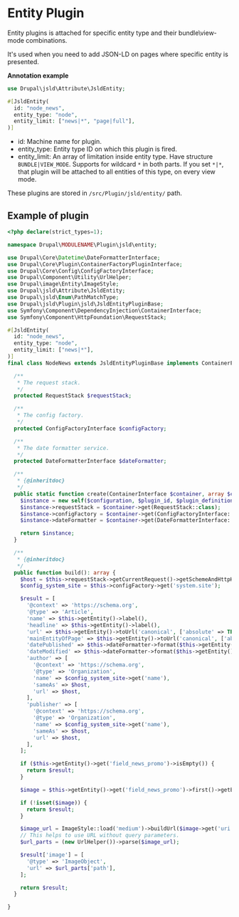 # Entity Plugin

Entity plugins is attached for specific entity type and their bundle\view-mode
combinations.

It's used when you need to add JSON-LD on pages where specific entity is
presented.

**Annotation example**

```php
use Drupal\jsld\Attribute\JsldEntity;

#[JsldEntity(
  id: "node_news",
  entity_type: "node",
  entity_limit: ["news|*", "page|full"],
)]
```

- id: Machine name for plugin.
- entity_type: Entity type ID on which this plugin is fired.
- entity_limit: An array of limitation inside entity type. Have structure
`BUNDLE|VIEW_MODE`. Supports for wildcard `*` in both parts. If you set `*|*`,
that plugin will be attached to all entities of this type, on every view mode.

These plugins are stored in `/src/Plugin/jsld/entity/` path.

## Example of plugin

```php
<?php declare(strict_types=1);

namespace Drupal\MODULENAME\Plugin\jsld\entity;

use Drupal\Core\Datetime\DateFormatterInterface;
use Drupal\Core\Plugin\ContainerFactoryPluginInterface;
use Drupal\Core\Config\ConfigFactoryInterface;
use Drupal\Component\Utility\UrlHelper;
use Drupal\image\Entity\ImageStyle;
use Drupal\jsld\Attribute\JsldEntity;
use Drupal\jsld\Enum\PathMatchType;
use Drupal\jsld\Plugin\jsld\JsldEntityPluginBase;
use Symfony\Component\DependencyInjection\ContainerInterface;
use Symfony\Component\HttpFoundation\RequestStack;

#[JsldEntity(
  id: "node_news",
  entity_type: "node",
  entity_limit: ["news|*"],
)]
final class NodeNews extends JsldEntityPluginBase implements ContainerFactoryPluginInterface {

  /**
   * The request stack.
   */
  protected RequestStack $requestStack;

  /**
   * The config factory.
   */
  protected ConfigFactoryInterface $configFactory;

  /**
   * The date formatter service.
   */
  protected DateFormatterInterface $dateFormatter;

  /**
   * {@inheritdoc}
   */
  public static function create(ContainerInterface $container, array $configuration, $plugin_id, $plugin_definition): self {
    $instance = new self($configuration, $plugin_id, $plugin_definition);
    $instance->requestStack = $container->get(RequestStack::class);
    $instance->configFactory = $container->get(ConfigFactoryInterface::class);
    $instance->dateFormatter = $container->get(DateFormatterInterface::class);

    return $instance;
  }

  /**
   * {@inheritdoc}
   */
  public function build(): array {
    $host = $this->requestStack->getCurrentRequest()->getSchemeAndHttpHost();
    $config_system_site = $this->configFactory->get('system.site');

    $result = [
      '@context' => 'https://schema.org',
      '@type' => 'Article',
      'name' => $this->getEntity()->label(),
      'headline' => $this->getEntity()->label(),
      'url' => $this->getEntity()->toUrl('canonical', ['absolute' => TRUE]),
      'mainEntityOfPage' => $this->getEntity()->toUrl('canonical', ['absolute' => TRUE]),
      'datePublished' => $this->dateFormatter->format($this->getEntity()->created->value),
      'dateModified' => $this->dateFormatter->format($this->getEntity()->changed->value),
      'author' => [
        '@context' => 'https://schema.org',
        '@type' => 'Organization',
        'name' => $config_system_site->get('name'),
        'sameAs' => $host,
        'url' => $host,
      ],
      'publisher' => [
        '@context' => 'https://schema.org',
        '@type' => 'Organization',
        'name' => $config_system_site->get('name'),
        'sameAs' => $host,
        'url' => $host,
      ],
    ];

    if ($this->getEntity()->get('field_news_promo')->isEmpty()) {
      return $result;
    }

    $image = $this->getEntity()->get('field_news_promo')->first()->getEntity();

    if (!isset($image)) {
      return $result;
    }

    $image_url = ImageStyle::load('medium')->buildUrl($image->get('uri')->first()->getValue());
    // This helps to use URL without query parameters.
    $url_parts = (new UrlHelper())->parse($image_url);

    $result['image'] = [
      '@type' => 'ImageObject',
      'url' => $url_parts['path'],
    ];

    return $result;
  }

}
```
